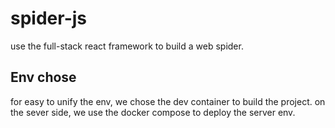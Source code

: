 # spider-js

use the full-stack react framework to build a web spider.

## Env chose

for easy to unify the env, we chose the dev container to build the project. on the sever side, we use the docker compose to deploy the server env.